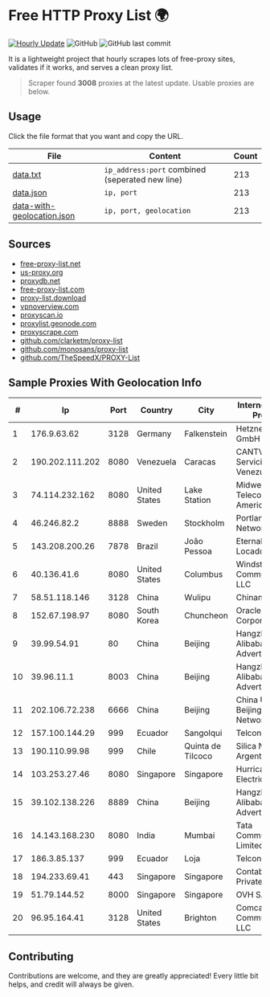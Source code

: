 
# Free HTTP Proxy List 🌍

[![Hourly Update](https://github.com/mertguvencli/http-proxy-list/actions/workflows/main.yml/badge.svg?branch=main)](https://github.com/mertguvencli/http-proxy-list/actions/workflows/main.yml)
![GitHub](https://img.shields.io/github/license/mertguvencli/http-proxy-list)
![GitHub last commit](https://img.shields.io/github/last-commit/mertguvencli/http-proxy-list)

It is a lightweight project that hourly scrapes lots of free-proxy sites, validates if it works, and serves a clean proxy list.


> Scraper found **3008** proxies at the latest update. Usable proxies are below.

## Usage

Click the file format that you want and copy the URL.


|File|Content|Count|
|----|-------|-----|
|[data.txt](https://raw.githubusercontent.com/mertguvencli/http-proxy-list/main/proxy-list/data.txt)|`ip_address:port` combined (seperated new line)|213|
|[data.json](https://raw.githubusercontent.com/mertguvencli/http-proxy-list/main/proxy-list/data.json)|`ip, port`|213|
|[data-with-geolocation.json](https://raw.githubusercontent.com/mertguvencli/http-proxy-list/main/proxy-list/data-with-geolocation.json)|`ip, port, geolocation`|213|

## Sources

* [free-proxy-list.net](https://free-proxy-list.net)
* [us-proxy.org](https://www.us-proxy.org)
* [proxydb.net](http://proxydb.net)
* [free-proxy-list.com](https://free-proxy-list.com/?page=&port=&type%5B%5D=http&type%5B%5D=https&up_time=0&search=Search)
* [proxy-list.download](https://www.proxy-list.download/HTTP)
* [vpnoverview.com](https://vpnoverview.com/privacy/anonymous-browsing/free-proxy-servers)
* [proxyscan.io](https://www.proxyscan.io)
* [proxylist.geonode.com](https://proxylist.geonode.com/api/proxy-list?limit=300&page=1&sort_by=lastChecked&sort_type=desc&protocols=http,https)
* [proxyscrape.com](https://api.proxyscrape.com/v2/?request=displayproxies&protocol=http&timeout=10000&country=all&ssl=all&anonymity=all)
* [github.com/clarketm/proxy-list](https://raw.githubusercontent.com/clarketm/proxy-list/master/proxy-list-raw.txt)
* [github.com/monosans/proxy-list](https://raw.githubusercontent.com/monosans/proxy-list/main/proxies/http.txt)
* [github.com/TheSpeedX/PROXY-List](https://raw.githubusercontent.com/TheSpeedX/PROXY-List/master/http.txt)


## Sample Proxies With Geolocation Info

|#|Ip|Port|Country|City|Internet Service Provider|
|-|--|----|-------|----|-------------------------|
|1|176.9.63.62|3128|Germany|Falkenstein|Hetzner Online GmbH|
|2|190.202.111.202|8080|Venezuela|Caracas|CANTV Servicios, Venezuela|
|3|74.114.232.162|8080|United States|Lake Station|Midwest Telecom of America, Inc|
|4|46.246.82.2|8888|Sweden|Stockholm|Portlane Network|
|5|143.208.200.26|7878|Brazil|João Pessoa|Eternal VÔdeo Locadora Ltda|
|6|40.136.41.6|8080|United States|Columbus|Windstream Communications LLC|
|7|58.51.118.146|3128|China|Wulipu|Chinanet|
|8|152.67.198.97|8080|South Korea|Chuncheon|Oracle Corporation|
|9|39.99.54.91|80|China|Beijing|Hangzhou Alibaba Advertising Co|
|10|39.96.11.1|8003|China|Beijing|Hangzhou Alibaba Advertising Co|
|11|202.106.72.238|6666|China|Beijing|China Unicom Beijing Province Network|
|12|157.100.144.29|999|Ecuador|Sangolqui|Telconet S.A|
|13|190.110.99.98|999|Chile|Quinta de Tilcoco|Silica Networks Argentina S.A.|
|14|103.253.27.46|8080|Singapore|Singapore|Hurricane Electric LLC|
|15|39.102.138.226|8889|China|Beijing|Hangzhou Alibaba Advertising Co|
|16|14.143.168.230|8080|India|Mumbai|Tata Communications Limited|
|17|186.3.85.137|999|Ecuador|Loja|Telconet S.A|
|18|194.233.69.41|443|Singapore|Singapore|Contabo Asia Private Limited|
|19|51.79.144.52|8000|Singapore|Singapore|OVH SAS|
|20|96.95.164.41|3128|United States|Brighton|Comcast Cable Communications, LLC|



## Contributing

Contributions are welcome, and they are greatly appreciated! Every
little bit helps, and credit will always be given.

